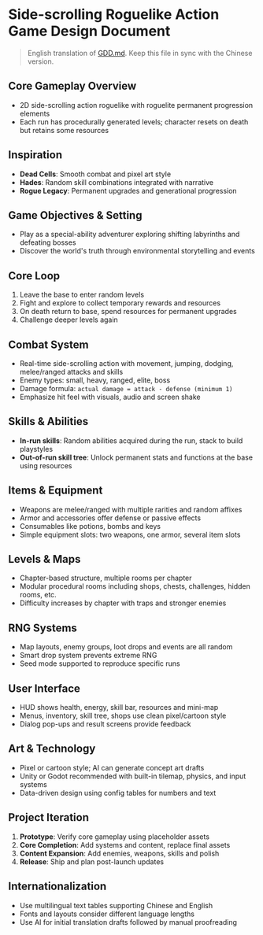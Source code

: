 # Side-scrolling Roguelike Action Game Design Document

> English translation of [GDD.md](GDD.md). Keep this file in sync with the Chinese version.

## Core Gameplay Overview
- 2D side-scrolling action roguelike with roguelite permanent progression elements
- Each run has procedurally generated levels; character resets on death but retains some resources

## Inspiration
- **Dead Cells**: Smooth combat and pixel art style
- **Hades**: Random skill combinations integrated with narrative
- **Rogue Legacy**: Permanent upgrades and generational progression

## Game Objectives & Setting
- Play as a special-ability adventurer exploring shifting labyrinths and defeating bosses
- Discover the world's truth through environmental storytelling and events

## Core Loop
1. Leave the base to enter random levels
2. Fight and explore to collect temporary rewards and resources
3. On death return to base, spend resources for permanent upgrades
4. Challenge deeper levels again

## Combat System
- Real-time side-scrolling action with movement, jumping, dodging, melee/ranged attacks and skills
- Enemy types: small, heavy, ranged, elite, boss
- Damage formula: `actual damage = attack - defense (minimum 1)`
- Emphasize hit feel with visuals, audio and screen shake

## Skills & Abilities
- **In-run skills**: Random abilities acquired during the run, stack to build playstyles
- **Out-of-run skill tree**: Unlock permanent stats and functions at the base using resources

## Items & Equipment
- Weapons are melee/ranged with multiple rarities and random affixes
- Armor and accessories offer defense or passive effects
- Consumables like potions, bombs and keys
- Simple equipment slots: two weapons, one armor, several item slots

## Levels & Maps
- Chapter-based structure, multiple rooms per chapter
- Modular procedural rooms including shops, chests, challenges, hidden rooms, etc.
- Difficulty increases by chapter with traps and stronger enemies

## RNG Systems
- Map layouts, enemy groups, loot drops and events are all random
- Smart drop system prevents extreme RNG
- Seed mode supported to reproduce specific runs

## User Interface
- HUD shows health, energy, skill bar, resources and mini-map
- Menus, inventory, skill tree, shops use clean pixel/cartoon style
- Dialog pop-ups and result screens provide feedback

## Art & Technology
- Pixel or cartoon style; AI can generate concept art drafts
- Unity or Godot recommended with built-in tilemap, physics, and input systems
- Data-driven design using config tables for numbers and text

## Project Iteration
1. **Prototype**: Verify core gameplay using placeholder assets
2. **Core Completion**: Add systems and content, replace final assets
3. **Content Expansion**: Add enemies, weapons, skills and polish
4. **Release**: Ship and plan post-launch updates

## Internationalization
- Use multilingual text tables supporting Chinese and English
- Fonts and layouts consider different language lengths
- Use AI for initial translation drafts followed by manual proofreading

